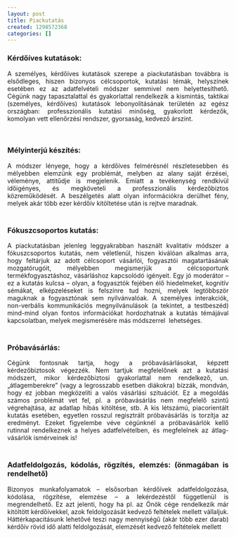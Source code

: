 ```yaml
---
layout: post
title: Piackutatás
created: 1298572368
categories: []
---
```

<h3 style="text-align: justify;">Kérdőíves kutatások:</h3><p style="text-align: justify;">A személyes, kérdőíves kutatások szerepe a piackutatásban továbbra is elsődleges, hiszen bizonyos célcsoportok, kutatási témák, helyszínek esetében ez az adatfelvételi módszer semmivel nem helyettesíthető. Cégünk nagy tapasztalattal és gyakorlattal rendelkezik a kismintás, taktikai (személyes, kérdőíves) kutatások lebonyolításának területén az egész országban: professzionális kutatási minőség, gyakorlott kérdezők, komolyan vett ellenőrzési rendszer, gyorsaság, kedvező árszint.</p><p style="text-align: justify;">&nbsp;</p><h3 style="text-align: justify;">Mélyinterjú készítés:</h3><p style="text-align: justify;">A módszer lényege, hogy a kérdőíves felmérésnél részletesebben és mélyebben elemzünk egy problémát, melyben az alany saját érzései, véleménye, attitűdje is megjelenik. Emiatt a tevékenység rendkívül időigényes, és megköveteli a professzionális kérdezőbiztos közreműködését. A beszélgetés alatt olyan információkra derülhet fény, melyek akár több ezer kérdőív kitöltetése után is rejtve maradnak.</p><h3 style="text-align: justify;"><br>Fókuszcsoportos kutatás:</h3><p style="text-align: justify;">A piackutatásban jelenleg leggyakrabban használt kvalitatív módszer a fókuszcsoportos kutatás, nem véletlenül, hiszen kiválóan alkalmas arra, hogy feltárjuk az adott célcsoport vásárlói, fogyasztói magatartásának mozgatórugóit, mélyebben megismerjük a célcsoportunk termékfogyasztáshoz, vásárláshoz kapcsolódó igényeit. Egy jó moderátor – ez a kutatás kulcsa – olyan, a fogyasztók fejében élő hiedelmeket, kognitív sémákat, elképzeléseket is felszínre tud hozni, melyek legtöbbször maguknak a fogyasztónak sem nyilvánvalóak. A személyes interakciók, non-verbális kommunikációs megnyilvánulások (a tekintet, a testbeszéd) mind-mind olyan fontos információkat hordozhatnak a kutatás témájával kapcsolatban, melyek megismerésére más módszerrel&nbsp; lehetséges.</p><h3 style="text-align: justify;"><br>Próbavásárlás:</h3><p style="text-align: justify;">Cégünk fontosnak tartja, hogy a próbavásárlásokat, képzett kérdezőbiztosok végezzék. Nem tartjuk megfelelőnek azt a kutatási módszert, mikor kérdezőbiztosi gyakorlattal nem rendelkező, un. „átlagemberekre” (vagy a legrosszabb esetben diákokra) bízzák, mondván, hogy ez jobban megközelíti a valós vásárlási szituációt. Ez a megoldás számos problémát vet fel, pl. a próbavásárlás nem megfelelő szintű végrehajtása, az adatlap hibás kitöltése, stb. A kis létszámú, piacorientált kutatás esetében, egyetlen rosszul regisztrált próbavásárlás is torzítja az eredményt. Ezeket figyelembe véve cégünknél a próbavásárlók kellő rutinnal rendelkeznek a helyes adatfelvételben, és megfelelnek az átlag-vásárlók ismérveinek is!</p><h3 style="text-align: justify;"><br>Adatfeldolgozás, kódolás, rögzítés, elemzés: (önmagában is rendelhető)</h3><p style="text-align: justify;">Bizonyos munkafolyamatok – elsősorban kérdőívek adatfeldolgozása, kódolása, rögzítése, elemzése – a lekérdezéstől függetlenül is megrendelhető. Ez azt jelenti, hogy ha pl. az Önök cége rendelkezik már kitöltött kérdőívekkel, azok feldolgozását kedvező feltételek mellett vállaljuk. Háttérkapacitásunk lehetővé teszi nagy mennyiségű (akár több ezer darab) kérdőív rövid idő alatti feldolgozását, elemzését kedvező feltételek mellett</p>
